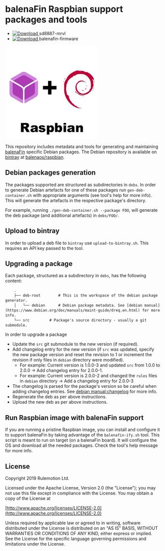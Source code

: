 # balenaFin Raspbian support packages and tools

* [ ![Download](https://api.bintray.com/packages/balenaos/raspbian/sd8887-mrvl/images/download.svg) ](https://bintray.com/balenaos/raspbian/sd8887-mrvl/_latestVersion) sd8887-mrvl 
* [ ![Download](https://api.bintray.com/packages/balenaos/raspbian/balenafin-firmware/images/download.svg) ](https://bintray.com/balenaos/raspbian/balenafin-firmware/_latestVersion) balenafin-firmware 

![balenaFin](https://raw.githubusercontent.com/balena-os/balenafin-raspbian/master/balenafin-raspbian.png "balenaFin")

This repository includes metadata and tools for generating and maintaining [balenaFin](https://balenafin.io) specific Debian packages.
The Debian repository is available on [bintray](https://bintray.com) at [balenaos/raspbian](https://bintray.com/balenaos/raspbian).

## Debian packages generation

The packages supported are structured as subdirectories in `debs`. In order to generate Debian artefacts for one of these packages run `gen-deb-container.sh` with appropriate arguments (see tool's help for more info). This will generate the artefacts in the respective package's directory.

For example, running `./gen-deb-container.sh --package FOO`, will generate the deb package (and additional artefacts) in `debs/FOO/`.

## Upload to bintray

In order to upload a deb file to `bintray` use `upload-to-bintray.sh`. This requires an API key passed to the tool.

## Upgrading a package

Each package, structured as a subdirectory in `debs`, has the following content:

```
    .
    ├── deb-root		# This is the workspace of the debian package generator.
    │   └── debian		# Debian package metadata. See [debian manual](https://www.debian.org/doc/manuals/maint-guide/dreq.en.html) for more info.
    └── src			# Package's source directory - usually a git submodule.
```

In order to upgrade a package

* Update the `src` git submodule to the new version (if required).
* Add changelog entry for the new version (if `src` was updated, specify the new package version and reset the revision to 1 or increment the revision if only files in `debian` directory were modified).
  * For example: Current version is 1.0.0-3 and updated `src` from 1.0.0 to 2.0.0 -> Add changelog entry for 2.0.0-1.
  * For example: Current version is 2.0.0-2 and changed the `rules` files in `debian` directory -> Add a changelog entry for 2.0.0-3
* The changelog is parsed for the package's version so be careful when adding changelog entries. See [debian manual:changelog](https://www.debian.org/doc/manuals/maint-guide/dreq.en.html#changelog) for more info.
* Regenerate the deb as per above instructions.
* Upload the new deb as per above instructions.

## Run Raspbian image with balenaFin support

If you are running a pristine Raspbian image, you can install and configure it to support balenaFin by taking advantage of the `balenafin-ify.sh` tool. This script is meant to run on target (on a balenaFin board). It will configure the OS and download all the needed packages. Check the tool's help message for more info.

## License

Copyright 2019 Rulemotion Ltd.

Licensed under the Apache License, Version 2.0 (the "License");
you may not use this file except in compliance with the License.
You may obtain a copy of the License at

[http://www.apache.org/licenses/LICENSE-2.0](http://www.apache.org/licenses/LICENSE-2.0)

Unless required by applicable law or agreed to in writing, software
distributed under the License is distributed on an "AS IS" BASIS,
WITHOUT WARRANTIES OR CONDITIONS OF ANY KIND, either express or implied.
See the License for the specific language governing permissions and
limitations under the License.

